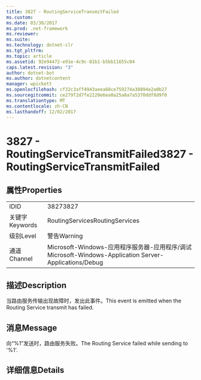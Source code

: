 ```yaml
---
title: 3827 - RoutingServiceTransmitFailed
ms.custom: 
ms.date: 03/30/2017
ms.prod: .net-framework
ms.reviewer: 
ms.suite: 
ms.technology: dotnet-clr
ms.tgt_pltfrm: 
ms.topic: article
ms.assetid: 92e94472-e91e-4c9c-81b1-b5bb11655c04
caps.latest.revision: "3"
author: dotnet-bot
ms.author: dotnetcontent
manager: wpickett
ms.openlocfilehash: cf32c3aff4943aeea68ce759274a38894e2a0b27
ms.sourcegitcommit: ce279f2d7fe2220e6ea0a25a8a7a5370ddf8d9f0
ms.translationtype: MT
ms.contentlocale: zh-CN
ms.lasthandoff: 12/02/2017
---
```

# <a name="3827---routingservicetransmitfailed"></a><span data-ttu-id="b49ee-102">3827 - RoutingServiceTransmitFailed</span><span class="sxs-lookup"><span data-stu-id="b49ee-102">3827 - RoutingServiceTransmitFailed</span></span>
## <a name="properties"></a><span data-ttu-id="b49ee-103">属性</span><span class="sxs-lookup"><span data-stu-id="b49ee-103">Properties</span></span>  
  
|||  
|-|-|  
|<span data-ttu-id="b49ee-104">ID</span><span class="sxs-lookup"><span data-stu-id="b49ee-104">ID</span></span>|<span data-ttu-id="b49ee-105">3827</span><span class="sxs-lookup"><span data-stu-id="b49ee-105">3827</span></span>|  
|<span data-ttu-id="b49ee-106">关键字</span><span class="sxs-lookup"><span data-stu-id="b49ee-106">Keywords</span></span>|<span data-ttu-id="b49ee-107">RoutingServices</span><span class="sxs-lookup"><span data-stu-id="b49ee-107">RoutingServices</span></span>|  
|<span data-ttu-id="b49ee-108">级别</span><span class="sxs-lookup"><span data-stu-id="b49ee-108">Level</span></span>|<span data-ttu-id="b49ee-109">警告</span><span class="sxs-lookup"><span data-stu-id="b49ee-109">Warning</span></span>|  
|<span data-ttu-id="b49ee-110">通道</span><span class="sxs-lookup"><span data-stu-id="b49ee-110">Channel</span></span>|<span data-ttu-id="b49ee-111">Microsoft-Windows-应用程序服务器-应用程序/调试</span><span class="sxs-lookup"><span data-stu-id="b49ee-111">Microsoft-Windows-Application Server-Applications/Debug</span></span>|  
  
## <a name="description"></a><span data-ttu-id="b49ee-112">描述</span><span class="sxs-lookup"><span data-stu-id="b49ee-112">Description</span></span>  
 <span data-ttu-id="b49ee-113">当路由服务传输出现故障时，发出此事件。</span><span class="sxs-lookup"><span data-stu-id="b49ee-113">This event is emitted when the Routing Service transmit has failed.</span></span>  
  
## <a name="message"></a><span data-ttu-id="b49ee-114">消息</span><span class="sxs-lookup"><span data-stu-id="b49ee-114">Message</span></span>  
 <span data-ttu-id="b49ee-115">向“%1”发送时，路由服务失败。</span><span class="sxs-lookup"><span data-stu-id="b49ee-115">The Routing Service failed while sending to '%1'.</span></span>  
  
## <a name="details"></a><span data-ttu-id="b49ee-116">详细信息</span><span class="sxs-lookup"><span data-stu-id="b49ee-116">Details</span></span>
